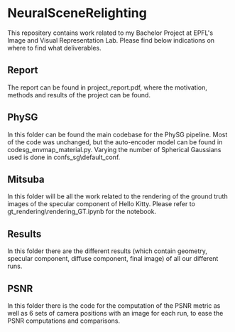 # NeuralSceneRelighting

This repositery contains work related to my Bachelor Project at EPFL's Image and Visual Representation Lab. Please find below indications on where to find what deliverables.

## Report 

The report can be found in project_report.pdf, where the motivation, methods and results of the project can be found.

## PhySG

In this folder can be found the main codebase for the PhySG pipeline. Most of the code was unchanged, but the auto-encoder 
model can be found in codesg_envmap_material.py. Varying the number of Spherical Gaussians used is done in confs_sg\default_conf.

## Mitsuba 

In this folder will be all the work related to the rendering of the ground truth images of the specular component of Hello Kitty. Please refer to 
gt_rendering\rendering_GT.ipynb for the notebook.

## Results

In this folder there are the different results (which contain geometry, specular component, diffuse component, final image) of all our different runs.

## PSNR

In this folder there is the code for the computation of the PSNR metric as well as 6 sets of camera positions with an image for each run, to ease the PSNR computations and
comparisons.
